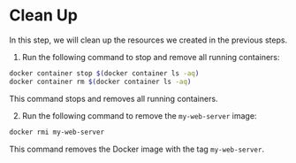 # Clean Up

In this step, we will clean up the resources we created in the previous steps.

1. Run the following command to stop and remove all running containers:

```bash
docker container stop $(docker container ls -aq)
docker container rm $(docker container ls -aq)
```

This command stops and removes all running containers.

2. Run the following command to remove the `my-web-server` image:

```bash
docker rmi my-web-server
```

This command removes the Docker image with the tag `my-web-server`.
